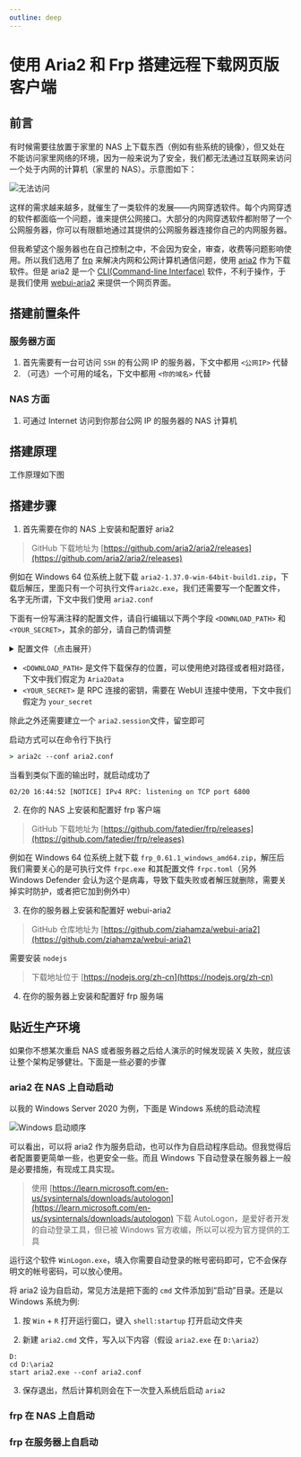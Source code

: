```yaml
---
outline: deep
---
```


# 使用 Aria2 和 Frp 搭建远程下载网页版客户端

## 前言

有时候需要往放置于家里的 NAS 上下载东西（例如有些系统的镜像），但又处在不能访问家里网络的环境，因为一般来说为了安全，我们都无法通过互联网来访问一个处于内网的计算机（家里的 NAS）。示意图如下：

![](/images/nas_1.png "无法访问")

这样的需求越来越多，就催生了一类软件的发展——内网穿透软件。每个内网穿透的软件都面临一个问题，谁来提供公网接口。大部分的内网穿透软件都附带了一个公网服务器，你可以有限额地通过其提供的公网服务器连接你自己的内网服务器。

但我希望这个服务器也在自己控制之中，不会因为安全，审查，收费等问题影响使用。所以我们选用了 [frp](https://github.com/fatedier/frp) 来解决内网和公网计算机通信问题，使用 [aria2](https://aria2.github.io/) 作为下载软件。但是 aria2 是一个 [CLI(Command-line Interface)](https://zh.wikipedia.org/wiki/%E5%91%BD%E4%BB%A4%E8%A1%8C%E7%95%8C%E9%9D%A2) 软件，不利于操作，于是我们使用 [webui-aria2](https://github.com/ziahamza/webui-aria2) 来提供一个网页界面。

## 搭建前置条件

### 服务器方面

1. 首先需要有一台可访问 `SSH` 的有公网 IP 的服务器，下文中都用 `<公网IP>` 代替
2. （可选）一个可用的域名，下文中都用 `<你的域名>` 代替

### NAS 方面

1. 可通过 Internet 访问到你那台公网 IP 的服务器的 NAS 计算机

## 搭建原理

工作原理如下图

## 搭建步骤

1. 首先需要在你的 NAS 上安装和配置好 aria2

> GitHub 下载地址为 [https://github.com/aria2/aria2/releases](https://github.com/aria2/aria2/releases)

例如在 Windows 64 位系统上就下载 `aria2-1.37.0-win-64bit-build1.zip`，下载后解压，里面只有一个可执行文件`aria2c.exe`，我们还需要写一个配置文件，名字无所谓，下文中我们使用 `aria2.conf`

下面有一份写满注释的配置文件，请自行编辑以下两个字段 `<DOWNLOAD_PATH>` 和 `<YOUR_SECRET>`，其余的部分，请自己酌情调整

<details>
<summary>配置文件（点击展开）</summary>

```
## '#'开头为注释内容, 选项都有相应的注释说明, 根据需要修改 ##
## 被注释的选项填写的是默认值, 建议在需要修改时再取消注释  ##

## 文件保存相关 ##

# 文件的保存路径(可使用绝对路径或相对路径), 默认: 当前启动位置
dir=<DOWNLOAD_PATH>
# 启用磁盘缓存, 0为禁用缓存, 需1.16以上版本, 默认:16M
disk-cache=32M
# 文件预分配方式, 能有效降低磁盘碎片, 默认:prealloc
# 预分配所需时间: none < falloc ? trunc < prealloc
# falloc和trunc则需要文件系统和内核支持
# NTFS建议使用falloc, EXT3/4建议trunc, MAC 下需要注释此项
file-allocation=falloc
# 断点续传
continue=true

## 下载连接相关 ##

# 最大同时下载任务数, 运行时可修改, 默认:5
max-concurrent-downloads=1
# 同一服务器连接数, 添加时可指定, 默认:1
max-connection-per-server=5
# 最小文件分片大小, 添加时可指定, 取值范围1M -1024M, 默认:20M
# 假定size=10M, 文件为20MiB 则使用两个来源下载; 文件为15MiB 则使用一个来源下载
min-split-size=10M
# 单个任务最大线程数, 添加时可指定, 默认:5
split=5
# 整体下载速度限制, 运行时可修改, 默认:0
#max-overall-download-limit=0
# 单个任务下载速度限制, 默认:0
#max-download-limit=0
# 整体上传速度限制, 运行时可修改, 默认:0
#max-overall-upload-limit=0
# 单个任务上传速度限制, 默认:0
#max-upload-limit=0
# 禁用IPv6, 默认:false
disable-ipv6=true

## 进度保存相关 ##

# 从会话文件中读取下载任务
input-file=aria2.session
# 在Aria2退出时保存`错误/未完成`的下载任务到会话文件
save-session=aria2.session
# 定时保存会话, 0为退出时才保存, 需1.16.1以上版本, 默认:0
save-session-interval=60

## RPC相关设置 ##

# 启用RPC, 默认:false
enable-rpc=true
# 允许所有来源, 默认:false
rpc-allow-origin-all=true
# 允许非外部访问, 默认:false
rpc-listen-all=true
# 事件轮询方式, 取值:[epoll, kqueue, port, poll, select], 不同系统默认值不同
#event-poll=select
# RPC监听端口, 端口被占用时可以修改, 默认:6800
#rpc-listen-port=6800
# RPC连接密钥
rpc-secret=<YOUR_SECRET>

## BT/PT下载相关 ##

# 当下载的是一个种子(以.torrent结尾)时, 自动开始BT任务, 默认:true
#follow-torrent=true
# BT监听端口, 当端口被屏蔽时使用, 默认:6881-6999
listen-port=51413
# 单个种子最大连接数, 默认:55
#bt-max-peers=55
# 打开DHT功能, PT需要禁用, 默认:true
enable-dht=false
# 打开IPv6 DHT功能, PT需要禁用
#enable-dht6=false
# DHT网络监听端口, 默认:6881-6999
#dht-listen-port=6881-6999
# 本地节点查找, PT需要禁用, 默认:false
#bt-enable-lpd=false
# 种子交换, PT需要禁用, 默认:true
enable-peer-exchange=false
# 每个种子限速, 对少种的PT很有用, 默认:50K
#bt-request-peer-speed-limit=50K
# 客户端伪装, PT需要
peer-id-prefix=-TR2770-
user-agent=Transmission/2.77
# 当种子的分享率达到这个数时, 自动停止做种, 0为一直做种, 默认:1.0
seed-ratio=0
# 强制保存会话, 话即使任务已经完成, 默认:false
# 较新的版本开启后会在任务完成后依然保留.aria2文件
#force-save=false
# BT校验相关, 默认:true
#bt-hash-check-seed=true
# 继续之前的BT任务时, 无需再次校验, 默认:false
bt-seed-unverified=true
# 保存磁力链接元数据为种子文件(.torrent文件), 默认:false
bt-save-metadata=true
```
</details>

* `<DOWNLOAD_PATH>` 是文件下载保存的位置，可以使用绝对路径或者相对路径，下文中我们假定为 `Aria2Data`
* `<YOUR_SECRET>` 是 RPC 连接的密钥，需要在 WebUI 连接中使用，下文中我们假定为 `your_secret`

除此之外还需要建立一个 `aria2.session`文件，留空即可

启动方式可以在命令行下执行

```cmd
> aria2c --conf aria2.conf
```

当看到类似下面的输出时，就启动成功了

```
02/20 16:44:52 [NOTICE] IPv4 RPC: listening on TCP port 6800
```

2. 在你的 NAS 上安装和配置好 frp 客户端

> GitHub 下载地址为 [https://github.com/fatedier/frp/releases](https://github.com/fatedier/frp/releases)

例如在 Windows 64 位系统上就下载 `frp_0.61.1_windows_amd64.zip`，解压后我们需要关心的是可执行文件 `frpc.exe` 和其配置文件 `frpc.toml`（另外 Windows Defender 会认为这个是病毒，导致下载失败或者解压就删除，需要关掉实时防护，或者把它加到例外中）

3. 在你的服务器上安装和配置好 webui-aria2

> GitHub 仓库地址为 [https://github.com/ziahamza/webui-aria2](https://github.com/ziahamza/webui-aria2)

需要安装 `nodejs`

> 下载地址位于 [https://nodejs.org/zh-cn](https://nodejs.org/zh-cn)

4. 在你的服务器上安装和配置好 frp 服务端

## 贴近生产环境

如果你不想某次重启 NAS 或者服务器之后给人演示的时候发现装 X 失败，就应该让整个架构足够健壮。下面是一些必要的步骤

### aria2 在 NAS 上自动启动

以我的 Windows Server 2020 为例，下面是 Windows 系统的启动流程

![](/images/nas_windows_boot_order.png "Windows 启动顺序")

可以看出，可以将 aria2 作为服务启动，也可以作为自启动程序启动。但我觉得后者配置要更简单一些，也更安全一些。而且 Windows 下自动登录在服务器上一般是必要措施，有现成工具实现。

> 使用 [https://learn.microsoft.com/en-us/sysinternals/downloads/autologon](https://learn.microsoft.com/en-us/sysinternals/downloads/autologon) 下载 AutoLogon，是爱好者开发的自动登录工具，但已被 Windows 官方收编，所以可以视为官方提供的工具

运行这个软件 `WinLogon.exe`，填入你需要自动登录的帐号密码即可，它不会保存明文的帐号密码，可以放心使用。

将 aria2 设为自启动，常见方法是把下面的 `cmd` 文件添加到“启动”目录。还是以 Windows 系统为例:

1. 按 `Win` + `R` 打开运行窗口，键入 `shell:startup` 打开启动文件夹

2. 新建 `aria2.cmd` 文件，写入以下内容（假设 `aria2.exe` 在 `D:\aria2`）

```
D:
cd D:\aria2
start aria2.exe --conf aria2.conf
```
3. 保存退出，然后计算机则会在下一次登入系统后启动 `aria2`

### frp 在 NAS 上自启动

### frp 在服务器上自启动